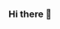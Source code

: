 ### Hi there 👋

<!--
**kcreativision/kcreativision** is a ✨ _special_ ✨ repository because its `README.md` (this file) appears on your GitHub profile.

Here are some ideas to get you started:

- 🔭 I’m currently working on Data Science and Programming problem statements
- 🔭 Passionate about Data Science, Programming 
- 🌱 I’m currently learning NLP, Web Technologies, App designing (Kotlin).
- 👯 I’m looking to collaborate on Data Science projects
- 🤔 I’m looking for a job change
- 💬 Ask me about ...
- 📫 How to reach me: ...
- 😄 Pronouns: ...
- ⚡ Fun fact: 
-->

